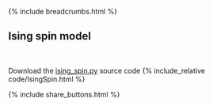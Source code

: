 {% include breadcrumbs.html %}

## Ising spin model
<div class="header_line"><br/></div>

Download the [ising_spin.py](code/ising_spin.py) source code
{% include_relative code/IsingSpin.html %}

{% include share_buttons.html %}


